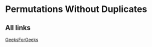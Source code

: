 # Permutations Without Duplicates

## All links

[GeeksForGeeks](https://practice.geeksforgeeks.org/problems/permutations-of-a-given-string2041/1/)
